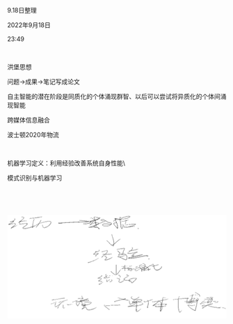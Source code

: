 9.18日整理

2022年9月18日

23:49

 

洪堡思想

问题→成果→笔记写成论文

自主智能的潜在阶段是同质化的个体涌现群智、以后可以尝试将异质化的个体间涌现智能

跨媒体信息融合

波士顿2020年物流

 

机器学习定义：利用经验改善系统自身性能\\

模式识别与机器学习

 

 

![](../../assets/000_9.18日整理_000.png)

 
